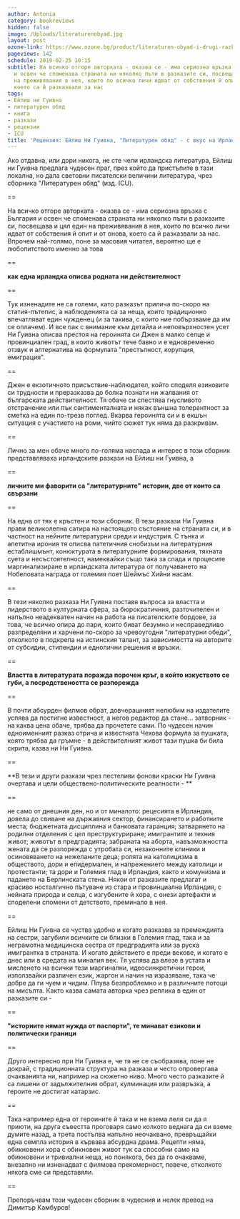 ```yaml
---
author: Antonia
category: bookreviews
hidden: false
image: /Uploads/literaturenobyad.jpg
layout: post
ozone-link: https://www.ozone.bg/product/literaturen-obyad-i-drugi-razkazi/
pageviews: 142
schedule: 2019-02-25 10:15
subtitle: На всичко отгоре авторката - оказва се - има сериозна връзка с България
  и освен че споменава страната ни няколко пъти в разказите си, посвещава и цял един
  на преживявания в нея, които по всичко личи идват от собствения й опит и от онова,
  което са й разказвали за нас
tags:
- Ейлиш ни Гуивна
- литературен обяд
- книга
- разкази
- рецензии
- ICU
title: 'Рецензия: Ейлиш Ни Гуивна, "Литературен обяд" - с вкус на Ирландия'
---
```


Ако отдавна, или дори никога, не сте чели ирландска литература, Ейлиш ни Гуивна предлага чудесен праг, през който да пристъпите в тази локална, но дала световни писателски величини литература, чрез сборника "Литературен обяд" (изд. ICU). 

\==

На всичко отгоре авторката - оказва се - има сериозна връзка с България и освен че споменава страната ни няколко пъти в разказите си, посвещава и цял един на преживявания в нея, които по всичко личи идват от собствения й опит и от онова, което са й разказвали за нас. Впрочем най-голямо, поне за масовия читател, вероятно ще е любопитството именно за това 

\==

**как една ирландка описва родната ни действителност**

\==

Тук изненадите не са големи, като разказът прилича по-скоро на статия-пътепис, а наблюденията са за неща, които традиционно впечатляват един чужденец (и за такива, с които ние побързваме да им се оплачем). И все пак с внимание към детайла и неповърхностен усет Ни Гуивна описва престоя на героинята си Джен в малко селце и провинциален град, в които животът тече бавно и е едновременно отзвук и алтернатива на формулата "престъпност, корупция, емиграция". 

\==

Джен е екзотичното присъствие-наблюдател, който споделя езиковите си трудности и преразказва до болка познати ни жалвания от българската действителност. Тя обаче си спестява гнусливото отстранение или пък сантименталната и някак външна толерантност за сметка на един по-трезв поглед. Вкарва героинята си и в екшън ситуация с участието на роми, чийто сюжет тук няма да разкривам. 

\==

Лично за мен обаче много по-голяма наслада и интерес в този сборник представляваха ирландските разкази на Ейлиш ни Гуивна, а 

\==

**личните ми фаворити са "литературните" истории, две от които са свързани**

\==

На една от тях е кръстен и този сборник. В тези разкази Ни Гуивна прави великолепна сатира на настоящото състояние на страната си, и в частност на нейните литературни среди и индустрия. С тънка и апетитна ирония тя описва патетичния снобизъм на литературния естаблишмънт, конюктурата в литературните формирования, тяхната суета и несъстоятелност, намеквайки също така за спада и процесите маргинализиране в ирландската литература от получаването на Нобеловата награда от големия поет Шеймъс Хийни насам. 

\==

В тези няколко разказа Ни Гуивна поставя въпроса за властта и лидерството в културната сфера, за бюрократичния, разточителен и напълно неадекватен начин на работа на писателските бордове, за това, че всичко опира до пари, които биват безумно и несправедливо разпределяни и харчени по-скоро за чревоугодни "литературни обеди", отколкото в подкрепа на истинския талант, за зависимостта на авторите от субсидии, стипендии и еднолични решения и връзки. 

\==

**Властта в литературата поражда порочен кръг, в който изкуството се губи, а посредствеността се разпорежда**

\==

В почти абсурден филмов обрат, довчерашният нелюбим на издателите успява да постигне известност, а негов редактор да стане... затворник - на каква цена обаче, трябва да прочетете сами. По чудесен начин едноименният разказ отрича и известната Чехова формула за пушката, която трябва да гръмне - в действителният живот тази пушка би била скрита, казва ни Ни Гуивна. 

\==

**В тези и други разкази чрез пестеливи фонови краски Ни Гуивна очертава и цели обществено-политическите реалности - **

\==

не само от днешния ден, но и от миналото: рецесията в Ирландия, довела до свиване на държавния сектор, финансирането и работните места; бюджетната дисциплина и банковата гаранция; затварянето на родилни отделения с цел преструктуриране; имигрантите и техния живот; животът в предградията; забраната на аборта, навъзможността жената да се разпорежда с утробата си, незаконните клиники и осиновяването на нежеланите деца; ролята на католицизма в обществото, дори и епидермален, и напрежението между католици и протестанти; та дори и Големия глад в Ирландия, както и комунизма и падането на Берлинската стена. Някои от разказите предлагат и красиво носталгично пътуване из стара и провинциална Ирландия, с нейната природа и селца, с изгубените й хора, с онези артефакти и споделени спомени от детството, преминало в нея. 

\==

Ейлиш Ни Гуивна се чуства удобно и когато разказва за премеждията на сестри, загубили всичките си близки в Големия глад, така и за неграмотна медицинска сестра от предградията или за руска имигрантка в страната. И когато действието е преди векове, и когато е днес или в средата на миналия век. Тя успява да влезе в устата и мисленето на всички тези маргинални, идеосинкретични герои, използвайки различен език, жаргон и начин на изразяване, така че добре да ги чуем и чидим. Плува безпроблемно и в различните потоци на мисълта. Както казва самата авторка чрез реплика в един от разказите си - 

\==

**"историите нямат нужда от паспорти", те минават езикови и политически граници**

\==

Друго интересно при Ни Гуивна е, че тя не се съобразява, поне не докрай, с традиционната структура на разказа и често опровергава очакванията ни, например на сюжетно ниво. Много често разказите й са лишени от задължителния обрат, кулминация или развръзка, а героите не достигат катарзис. 

\==

Така например една от героините й така и не взема леля си да я приюти, на друга съвестта проговаря само колкото веднага да си вземе думите назад, а трета постъпва напълно неочаквано, превръщайки една семпла история в кървава абсурдна драма. Рецепти няма, обикновени хора с обикновен живот тук са способни само на обикновени и тривиални неща, но понякога, без да го очакваме, внезапно ни изненадват с филмова прекомерност, повече, отколкото някога сме си представяли. 

\==

Препоръчвам този чудесен сборник в чудесния и нелек превод на Димитър Камбуров!